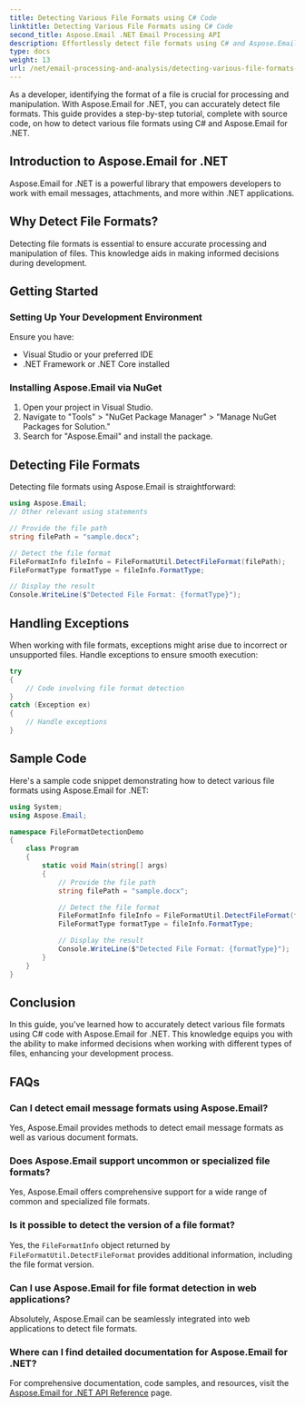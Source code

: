 ```yaml
---
title: Detecting Various File Formats using C# Code
linktitle: Detecting Various File Formats using C# Code
second_title: Aspose.Email .NET Email Processing API
description: Effortlessly detect file formats using C# and Aspose.Email for .NET. Step-by-step guide and code examples. Explore now!
type: docs
weight: 13
url: /net/email-processing-and-analysis/detecting-various-file-formats-using-csharp-code/
---
```


As a developer, identifying the format of a file is crucial for processing and manipulation. With Aspose.Email for .NET, you can accurately detect file formats. This guide provides a step-by-step tutorial, complete with source code, on how to detect various file formats using C# and Aspose.Email for .NET.

## Introduction to Aspose.Email for .NET

Aspose.Email for .NET is a powerful library that empowers developers to work with email messages, attachments, and more within .NET applications.

## Why Detect File Formats?

Detecting file formats is essential to ensure accurate processing and manipulation of files. This knowledge aids in making informed decisions during development.

## Getting Started

### Setting Up Your Development Environment

Ensure you have:
- Visual Studio or your preferred IDE
- .NET Framework or .NET Core installed

### Installing Aspose.Email via NuGet

1. Open your project in Visual Studio.
2. Navigate to "Tools" > "NuGet Package Manager" > "Manage NuGet Packages for Solution."
3. Search for "Aspose.Email" and install the package.

## Detecting File Formats

Detecting file formats using Aspose.Email is straightforward:

```csharp
using Aspose.Email;
// Other relevant using statements

// Provide the file path
string filePath = "sample.docx";

// Detect the file format
FileFormatInfo fileInfo = FileFormatUtil.DetectFileFormat(filePath);
FileFormatType formatType = fileInfo.FormatType;

// Display the result
Console.WriteLine($"Detected File Format: {formatType}");
```

## Handling Exceptions

When working with file formats, exceptions might arise due to incorrect or unsupported files. Handle exceptions to ensure smooth execution:

```csharp
try
{
    // Code involving file format detection
}
catch (Exception ex)
{
    // Handle exceptions
}
```

## Sample Code

Here's a sample code snippet demonstrating how to detect various file formats using Aspose.Email for .NET:

```csharp
using System;
using Aspose.Email;

namespace FileFormatDetectionDemo
{
    class Program
    {
        static void Main(string[] args)
        {
            // Provide the file path
            string filePath = "sample.docx";

            // Detect the file format
            FileFormatInfo fileInfo = FileFormatUtil.DetectFileFormat(filePath);
            FileFormatType formatType = fileInfo.FormatType;

            // Display the result
            Console.WriteLine($"Detected File Format: {formatType}");
        }
    }
}
```

## Conclusion

In this guide, you've learned how to accurately detect various file formats using C# code with Aspose.Email for .NET. This knowledge equips you with the ability to make informed decisions when working with different types of files, enhancing your development process.

## FAQs

### Can I detect email message formats using Aspose.Email?

Yes, Aspose.Email provides methods to detect email message formats as well as various document formats.

### Does Aspose.Email support uncommon or specialized file formats?

Yes, Aspose.Email offers comprehensive support for a wide range of common and specialized file formats.

### Is it possible to detect the version of a file format?

Yes, the `FileFormatInfo` object returned by `FileFormatUtil.DetectFileFormat` provides additional information, including the file format version.

### Can I use Aspose.Email for file format detection in web applications?

Absolutely, Aspose.Email can be seamlessly integrated into web applications to detect file formats.

### Where can I find detailed documentation for Aspose.Email for .NET?

For comprehensive documentation, code samples, and resources, visit the [Aspose.Email for .NET API Reference](https://reference.aspose.com/email/net) page.